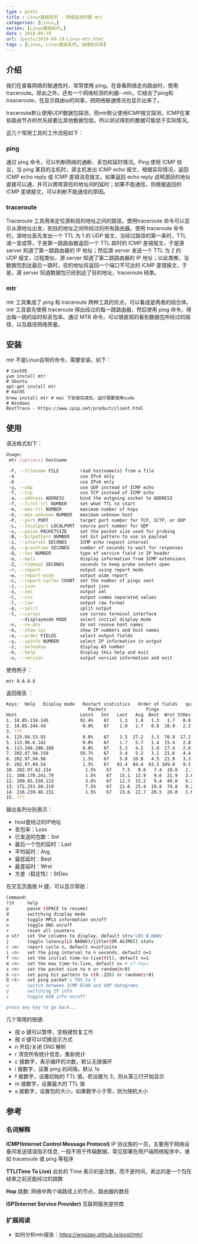 ```yaml
---
type : posts
title : Linux基础系列 - 网络监测利器 mtr
categories: [Linux,]
series: [Linux基础系列,] 
date : 2019-09-19
url: /posts/2019-09-19-Linux-mtr.html 
tags : [Linux, Linux基础系列, 运维知识库]
---
```


## 介绍

我们在查看网络的联通性时，常常使用 ping。在查看网络走向路由时，使用 traceroute。除此之外，还有一个网络检测的利器--mtr。它结合了ping和 trasceroute，在显示路由ip的同事，把网络联通情况也显示出来了。

traceroute默认使用UDP数据包探测，而mtr默认使用ICMP报文探测，ICMP在某些路由节点的优先级要比其他数据包低，所以测试得到的数据可能低于实际情况。

这几个常用工具的工作流程如下：

### ping

通过 ping 命令，可以判断网络的通断、丢包和延时情况。Ping 使用 ICMP 协议，当 ping 某目的主机时，源主机发出 ICMP echo 报文，根据实际情况，返回 ICMP echo reply 或 ICMP 差错消息报文。如果返回 echo reply 说明源目的地址直接可以通，并可以携带源目的地址间的延时；如果不能通信，则根据返回的 ICMP 差错报文，可以判断不能通信的原因。

### traceroute

Traceroute 工具用来定位源和目的地址之间的路径。使用traceroute 命令可以显示从源地址出发，到目的地址之间所经过的所有路由器。使用 traceroute 命令时，源地址首先发出一个 TTL 为 1 的 UDP 报文，当经过路径的第一条时，TTL 减一变成零，于是第一跳路由器返回一个 TTL 超时的 ICMP 差错报文，于是源 server 知道了第一跳路由器的 IP 地址；然后源 server 发送一个 TTL 为 2 的 UDP 报文，过程类似，源 server 知道了第二跳路由器的 IP 地址；以此类推，当数据包到达最后一跳时，目的地址将返回一个端口不可达的 ICMP 差错报文，于是，源 server 知道数据包已经到达了目的地址，traceroute 结束。

### mtr

mtr 工具集成了 ping 和 traceroute 两种工具的优点，可以看成是两者的结合体。
mtr 工具首先使用 traceroute 得出经过的每一跳路由器，然后使用 ping 命令，得出每一跳的延时和丢包率。通过 MTR 命令，可以很直观的看到数据包所经过的路径，以及路径网络质量。

## 安装 

mtr 不是Linux自带的命令，需要安装，如下：

```
# CentOS
yum install mtr
# Ubuntu
apt-get install mtr
# macOS
brew install mtr # mac 下安装完成后，运行需要使用sudo 
# Windows
BestTrace - https://www.ipip.net/product/client.html
```

## 使用

语法格式如下：

```bash
Usage:
 mtr [options] hostname

 -F, --filename FILE        read hostname(s) from a file
 -4                         use IPv4 only
 -6                         use IPv6 only
 -u, --udp                  use UDP instead of ICMP echo
 -T, --tcp                  use TCP instead of ICMP echo
 -a, --address ADDRESS      bind the outgoing socket to ADDRESS
 -f, --first-ttl NUMBER     set what TTL to start
 -m, --max-ttl NUMBER       maximum number of hops
 -U, --max-unknown NUMBER   maximum unknown host
 -P, --port PORT            target port number for TCP, SCTP, or UDP
 -L, --localport LOCALPORT  source port number for UDP
 -s, --psize PACKETSIZE     set the packet size used for probing
 -B, --bitpattern NUMBER    set bit pattern to use in payload
 -i, --interval SECONDS     ICMP echo request interval
 -G, --gracetime SECONDS    number of seconds to wait for responses
 -Q, --tos NUMBER           type of service field in IP header
 -e, --mpls                 display information from ICMP extensions
 -Z, --timeout SECONDS      seconds to keep probe sockets open
 -r, --report               output using report mode
 -w, --report-wide          output wide report
 -c, --report-cycles COUNT  set the number of pings sent
 -j, --json                 output json
 -x, --xml                  output xml
 -C, --csv                  output comma separated values
 -l, --raw                  output raw format
 -p, --split                split output
 -t, --curses               use curses terminal interface
     --displaymode MODE     select initial display mode
 -n, --no-dns               do not resove host names
 -b, --show-ips             show IP numbers and host names
 -o, --order FIELDS         select output fields
 -y, --ipinfo NUMBER        select IP information in output
 -z, --aslookup             display AS number
 -h, --help                 display this help and exit
 -v, --version              output version information and exit

```

使用例子：

```
mtr 8.8.8.8
```
返回报告 ：

```bash
Keys:  Help   Display mode   Restart statistics   Order of fields   quit
                               Packets               Pings
Host                        Loss%   Snt   Last   Avg  Best  Wrst StDev
1. 10.85.134.145            92.4%    67    1.3   1.4   1.3   1.7   0.0
2. 10.85.244.49              0.0%    67    1.0   1.7   0.8  10.9   2.2
3. ???
4. 125.94.53.93              0.0%    67    3.5  27.2   3.3  70.9  17.2
5. 113.96.6.142              0.0%    67    1.7   5.7   1.4  15.4   2.8
6. 113.108.208.189           0.0%    67    5.3   4.2   1.8  17.4   2.6
7. 202.97.94.150            59.7%    67    3.4   5.2   3.1  21.6   4.4
8. 202.97.94.98              1.5%    67    5.8  10.0   4.5  21.9   3.3
9. 202.97.89.54              1.5%    67   83.4  84.4  63.5 109.0   9.5
10. 202.97.62.214             1.5%    67    7.5   9.6   7.4  19.8   2.1
11. 108.170.241.79            1.5%    67   15.1  12.9   9.6  21.9   2.6
12. 209.85.250.133            3.0%    67   12.3  15.2   9.4  49.0   9.2
13. 172.253.50.219            7.5%    67   21.6  25.4  19.8  74.8   8.2
14. 216.239.46.231            1.5%    67   23.6  22.7  20.5  28.0   1.6
15. ???
```
输出各列分别表示：

- host是经过的IP地址
- 丢包率：Loss
- 已发送的包数：Snt
- 最后一个包的延时：Last
- 平均延时：Avg
- 最低延时：Best
- 最差延时：Wrst
- 方差（稳定性）：StDev

在交互页面按 H 键，可以显示帮助：

```bash
Command:
?|h     help
p       pause (SPACE to resume)
d       switching display mode
e       toggle MPLS information on/off
n       toggle DNS on/off
r       reset all counters
o str   set the columns to display, default str='LRS N BAWV'
j       toggle latency(LS NABWV)/jitter(DR AGJMXI) stats
c <n>   report cycle n, default n=infinite
i <n>   set the ping interval to n seconds, default n=1
f <n>   set the initial time-to-live(ttl), default n=1
m <n>   set the max time-to-live, default n= # of hops
s <n>   set the packet size to n or random(n<0)
b <c>   set ping bit pattern to c(0..255) or random(c<0)
Q <t>   set ping packet's TOS to t
u       switch between ICMP ECHO and UDP datagrams
y       switching IP info
z       toggle ASN info on/off

press any key to go back...
```

几个常用的按键:

- 按 p 键可以暂停，空格键恢复工作
- 按 d 键可以切换显示方式
- n 开启/关闭 DNS 解析
- r 清空所有统计信息，重新统计
- c 接数字，表示循环的次数，默认无限循环
- i 接数字，设置 ping 的间隔，默认 1s
- f 接数字，设置初始的 TTL 值，若设置为 3，则从第三行开始显示
- m 接数字，设置最大的 TTL 值
- s 接数字，设置包的大小，如果数字小于零，则为随机大小

## 参考
### 名词解释
**ICMP(Internet Control Message Protocol)**
IP 协议族的一员，主要用于网络设备间发送错误指示信息, 一般不用于传输数据，常见部署在用户端网络程序中，诸如 traceroute 或 ping 等程序

**TTL(Time To Live)**
此处的 Time 表示的是次数，而不是时间，表达的是一个包在结束之前还能经过的跳数

**Hop**
跳数: 网络中两个端路径上的节点，路由器的数目

**ISP(Internet Service Provider)**
互联网服务提供商

### 扩展阅读

- 如何分析mtr报告：https://wsgzao.github.io/post/mtr/